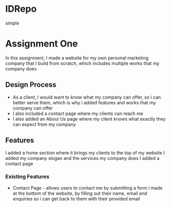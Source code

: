 # IDRepo
simple

# Assignment One

In this assignment, I made a website for my own personal marketing company that I build from scratch, which includes multiple works that my company does
 
## Design Process
 
- As a client, I would want to know what my company can offer, so i can better serve them, which is why i added features and works that my company can offer
- I also included a contact page where my clients can reach me
- I also added an About Us page where my client knows what exactly they can expect from my company

## Features

I added a home section where it brings my clients to the top of my website
I added my company slogan and the services my company does
I added a contact page
 
### Existing Features
- Contact Page - allows users to contact me by submitting a form i made at the bottom of the website, by filling out their name, email and enquiries so i can get back to them with their provided email

